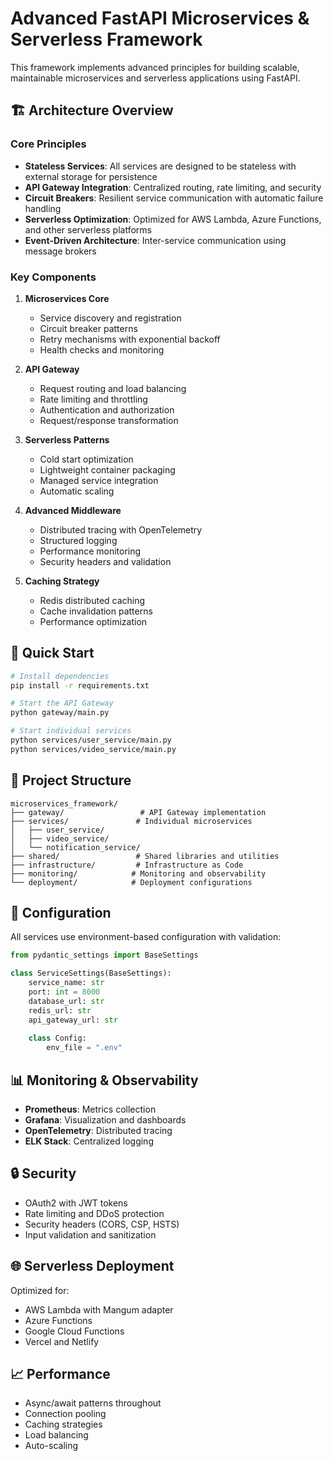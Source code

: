 # Advanced FastAPI Microservices & Serverless Framework

This framework implements advanced principles for building scalable, maintainable microservices and serverless applications using FastAPI.

## 🏗️ Architecture Overview

### Core Principles
- **Stateless Services**: All services are designed to be stateless with external storage for persistence
- **API Gateway Integration**: Centralized routing, rate limiting, and security
- **Circuit Breakers**: Resilient service communication with automatic failure handling
- **Serverless Optimization**: Optimized for AWS Lambda, Azure Functions, and other serverless platforms
- **Event-Driven Architecture**: Inter-service communication using message brokers

### Key Components

1. **Microservices Core**
   - Service discovery and registration
   - Circuit breaker patterns
   - Retry mechanisms with exponential backoff
   - Health checks and monitoring

2. **API Gateway**
   - Request routing and load balancing
   - Rate limiting and throttling
   - Authentication and authorization
   - Request/response transformation

3. **Serverless Patterns**
   - Cold start optimization
   - Lightweight container packaging
   - Managed service integration
   - Automatic scaling

4. **Advanced Middleware**
   - Distributed tracing with OpenTelemetry
   - Structured logging
   - Performance monitoring
   - Security headers and validation

5. **Caching Strategy**
   - Redis distributed caching
   - Cache invalidation patterns
   - Performance optimization

## 🚀 Quick Start

```bash
# Install dependencies
pip install -r requirements.txt

# Start the API Gateway
python gateway/main.py

# Start individual services
python services/user_service/main.py
python services/video_service/main.py
```

## 📁 Project Structure

```
microservices_framework/
├── gateway/                 # API Gateway implementation
├── services/               # Individual microservices
│   ├── user_service/
│   ├── video_service/
│   └── notification_service/
├── shared/                 # Shared libraries and utilities
├── infrastructure/         # Infrastructure as Code
├── monitoring/            # Monitoring and observability
└── deployment/            # Deployment configurations
```

## 🔧 Configuration

All services use environment-based configuration with validation:

```python
from pydantic_settings import BaseSettings

class ServiceSettings(BaseSettings):
    service_name: str
    port: int = 8000
    database_url: str
    redis_url: str
    api_gateway_url: str
    
    class Config:
        env_file = ".env"
```

## 📊 Monitoring & Observability

- **Prometheus**: Metrics collection
- **Grafana**: Visualization and dashboards
- **OpenTelemetry**: Distributed tracing
- **ELK Stack**: Centralized logging

## 🔒 Security

- OAuth2 with JWT tokens
- Rate limiting and DDoS protection
- Security headers (CORS, CSP, HSTS)
- Input validation and sanitization

## 🌐 Serverless Deployment

Optimized for:
- AWS Lambda with Mangum adapter
- Azure Functions
- Google Cloud Functions
- Vercel and Netlify

## 📈 Performance

- Async/await patterns throughout
- Connection pooling
- Caching strategies
- Load balancing
- Auto-scaling






























